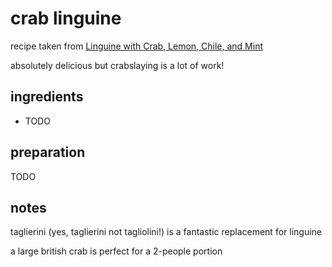 # crab linguine

recipe taken from [Linguine with Crab, Lemon, Chile, and Mint](https://www.bonappetit.com/recipe/linguine-with-crab-lemon-chile-and-mint)

absolutely delicious but crabslaying is a lot of work!

## ingredients

- TODO

## preparation

TODO

## notes

taglierini (yes, taglierini not tagliolini!) is a fantastic replacement for linguine

a large british crab is perfect for a 2-people portion